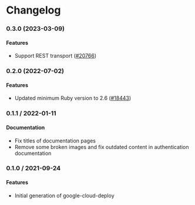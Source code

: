 # Changelog

### 0.3.0 (2023-03-09)

#### Features

* Support REST transport ([#20766](https://github.com/googleapis/google-cloud-ruby/issues/20766)) 

### 0.2.0 (2022-07-02)

#### Features

* Updated minimum Ruby version to 2.6 ([#18443](https://github.com/googleapis/google-cloud-ruby/issues/18443)) 

### 0.1.1 / 2022-01-11

#### Documentation

* Fix titles of documentation pages
* Remove some broken images and fix outdated content in authentication documentation

### 0.1.0 / 2021-09-24

#### Features

* Initial generation of google-cloud-deploy
